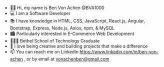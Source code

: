 - 👋🏻 Hi, my name is Ben Von Achen @BVA1000
- 💻 I am a Software Developer
- 📚 I have knowledge in HTML, CSS, JavaScript, React.js, Angular, Bootstrap, Express, Node.js, Axios, npm, & MySQL
- 🏙 Particularly interested in E-Commerce Web Development
- 👨🏻‍🎓 Bethel School of Technology Graduate
- 🎨 I love being creative and building projects that make a difference 
- 📫 You can reach me on LinkedIn https://www.linkedin.com/in/ben-von-achen , or by email at vonachenben@gmail.com

<!---
BVA1000/BVA1000 is a ✨ special ✨ repository because its `README.md` (this file) appears on your GitHub profile.
You can click the Preview link to take a look at your changes.
--->
